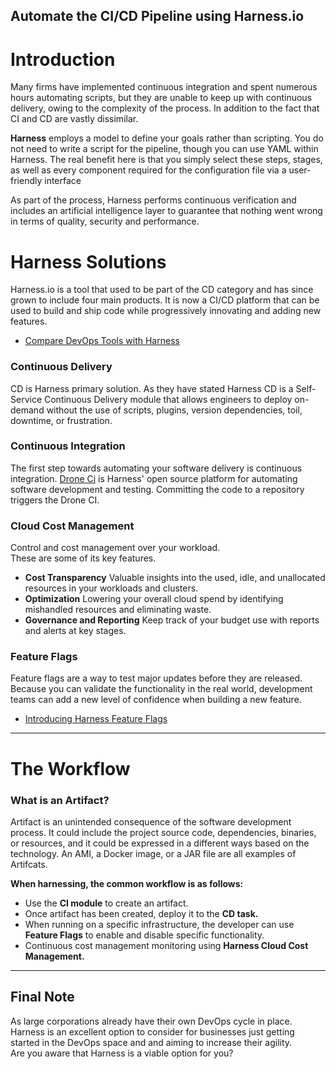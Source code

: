 ## Automate the CI/CD Pipeline using Harness.io

# Introduction
Many firms have implemented continuous integration and spent numerous hours automating scripts, but they are unable to keep up with continuous delivery, owing to the complexity of the process.
In addition to the fact that CI and CD are vastly dissimilar.

**Harness** employs a model to define your goals rather than scripting. You do not need to write a script for the pipeline, though you can use YAML within Harness. The real benefit here is that you simply select these steps, stages, as well as every component required for the configuration file via a user-friendly interface

As part of the process, Harness performs continuous verification and includes an artificial intelligence layer to guarantee that nothing went wrong in terms of quality, security and performance. 


# Harness Solutions
Harness.io is a tool that used to be part of the CD category and has since grown to include four main products. It is now a CI/CD platform that can be used to build and ship code while progressively innovating and adding new features.
- [Compare DevOps Tools with Harness](https://harness.io/learn/comparison-guide)

###  Continuous Delivery
 CD is Harness primary solution. As they have stated Harness CD is a Self-Service Continuous Delivery module that allows engineers to deploy on-demand without the use of scripts, plugins, version dependencies, toil, downtime, or frustration.

### Continuous Integration
The first step towards automating your software delivery is continuous integration.
[Drone Ci](https://www.drone.io) is Harness' open source platform for automating software development and testing. Committing the code to a repository triggers the Drone CI.
### Cloud Cost Management
Control and cost management over your workload. <br>
These are some of its key features.
- **Cost Transparency** Valuable insights into the used, idle, and unallocated resources in your workloads and clusters.
- **Optimization** Lowering your overall cloud spend by identifying mishandled resources and eliminating waste.
- **Governance and Reporting** Keep track of your budget use with reports and alerts at key stages.

### Feature Flags
Feature flags are a way to test major updates before they are released. Because you can validate the functionality in the real world, development teams can add a new level of confidence when building a new feature.
- [Introducing Harness Feature Flags](https://harness.io/blog/product-updates/introducing-harness-feature-flags/)



---

# The Workflow

### What is an Artifact?
Artifact is an unintended consequence of the software development process. It could include the project source code, dependencies, binaries, or resources, and it could be expressed in a different ways based on the technology. An AMI, a Docker image, or a JAR file are all examples of Artifcats.

**When harnessing, the common workflow is as follows:**
- Use the **CI module** to create an artifact.
- Once artifact has been created, deploy it to the **CD task.**
- When running on a specific infrastructure, the developer can use **Feature Flags** to enable and disable specific functionality.
- Continuous cost management monitoring using **Harness Cloud Cost Management.**

---

## Final Note

As large corporations already have their own DevOps cycle in place.<br> Harness is an excellent option to consider for businesses just getting started in the DevOps space and and aiming to increase their agility. <br>
Are you aware that Harness is a viable option for you?



 



